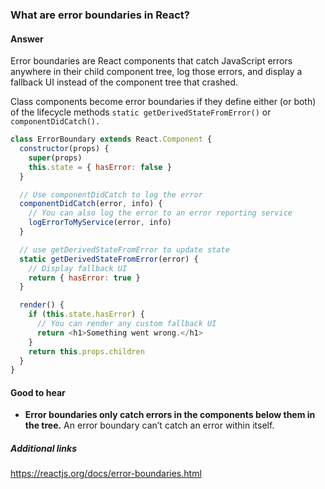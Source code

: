 ### What are error boundaries in React?

#### Answer

Error boundaries are React components that catch JavaScript errors anywhere in their child component tree, log those errors, and display a fallback UI instead of the component tree that crashed.

Class components become error boundaries if they define either (or both) of the lifecycle methods `static getDerivedStateFromError()` or `componentDidCatch().`

```js
class ErrorBoundary extends React.Component {
  constructor(props) {
    super(props)
    this.state = { hasError: false }
  }

  // Use componentDidCatch to log the error
  componentDidCatch(error, info) {
    // You can also log the error to an error reporting service
    logErrorToMyService(error, info)
  }

  // use getDerivedStateFromError to update state
  static getDerivedStateFromError(error) {
    // Display fallback UI
    return { hasError: true }
  }

  render() {
    if (this.state.hasError) {
      // You can render any custom fallback UI
      return <h1>Something went wrong.</h1>
    }
    return this.props.children
  }
}
```

#### Good to hear

* **Error boundaries only catch errors in the components below them in the tree.** An error boundary can’t catch an error within itself.

##### Additional links

https://reactjs.org/docs/error-boundaries.html

<!-- tags: (react) -->

<!-- expertise: (2) -->
